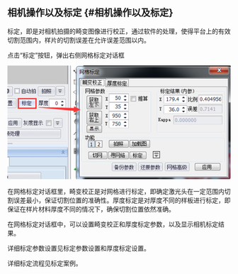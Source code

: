## 相机操作以及标定 {#相机操作以及标定}

标定，即是对相机拍摄的畸变图像进行校正，通过软件的处理，使得平台上的有效切割范围内，样片的切割误差在允许误差范围以内。

点击“标定”按钮，弹出右侧网格标定对话框

![](/assets/标定.jpg)

在网格标定对话框里，畸变校正是对网格进行标定，即确定激光头在一定范围内切割误差最小，保证切割位置的准确性。厚度标定是对厚度不同的样板进行标定，即保证在样片材料厚度不同的情况下，确保切割位置依然准确。

在网格标定对话框中，可以设置畸变校正和厚度标定参数，以及显示相机标定结果。

详细标定参数设置见标定参数设置和厚度标定设置。

详细标定流程见标定案例。

